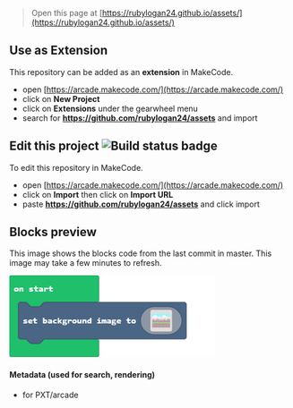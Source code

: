  


> Open this page at [https://rubylogan24.github.io/assets/](https://rubylogan24.github.io/assets/)

## Use as Extension

This repository can be added as an **extension** in MakeCode.

* open [https://arcade.makecode.com/](https://arcade.makecode.com/)
* click on **New Project**
* click on **Extensions** under the gearwheel menu
* search for **https://github.com/rubylogan24/assets** and import

## Edit this project ![Build status badge](https://github.com/rubylogan24/assets/workflows/MakeCode/badge.svg)

To edit this repository in MakeCode.

* open [https://arcade.makecode.com/](https://arcade.makecode.com/)
* click on **Import** then click on **Import URL**
* paste **https://github.com/rubylogan24/assets** and click import

## Blocks preview

This image shows the blocks code from the last commit in master.
This image may take a few minutes to refresh.

![A rendered view of the blocks](https://github.com/rubylogan24/assets/raw/master/.github/makecode/blocks.png)

#### Metadata (used for search, rendering)

* for PXT/arcade
<script src="https://makecode.com/gh-pages-embed.js"></script><script>makeCodeRender("{{ site.makecode.home_url }}", "{{ site.github.owner_name }}/{{ site.github.repository_name }}");</script>
